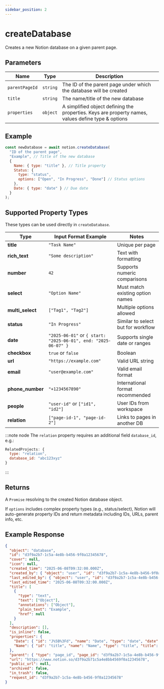 ```yaml
---
sidebar_position: 2
---
```


# createDatabase

Creates a new Notion database on a given parent page.

## Parameters

| Name           | Type     | Description                                                                                         |
|----------------|----------|-----------------------------------------------------------------------------------------------------|
| `parentPageId` | `string` | The ID of the parent page under which the database will be created                                 |
| `title`        | `string` | The name/title of the new database                                                                 |
| `properties`   | `object` | A simplified object defining the properties. Keys are property names, values define type & options |


## Example
```js
const newDatabase = await notion.createDatabase(
  "ID of the parent page",
  "Example", // Title of the new database
  {
    Name: { type: "title" }, // Title property
    Status: {
      type: "status",
      options: ["Open", "In Progress", "Done"] // Status options
    },
    Date: { type: "date" } // Due date
  }
);
```

## Supported Property Types

These types can be used directly in `createDatabase`.

| Type           | Input Format Example                  | Notes                              |
|----------------|------------------------------------|-----------------------------------|
| **title**        | `"Task Name"`                      | Unique per page                   |
| **rich_text**    | `"Some description"`               | Text with formatting              |
| **number**       | `42`                              | Supports numeric comparisons      |
| **select**       | `"Option Name"`                   | Must match existing option names  |
| **multi_select** | `["Tag1", "Tag2"]`                | Multiple options allowed          |
| **status**       | `"In Progress"`                   | Similar to select but for workflow|
| **date**         | `"2025-06-01"` or `{ start: "2025-06-01", end: "2025-06-07" }` | Supports single date or ranges   |
| **checkbox**     | `true` or `false`                 | Boolean                         |
| **url**          | `"https://example.com"`           | Valid URL string                |
| **email**        | `"user@example.com"`              | Valid email format              |
| **phone_number** | `"+1234567890"`                   | International format recommended |
| **people**       | `"user-id"` or `["id1", "id2"]`  | User IDs from workspace        |
| **relation**     | `["page-id-1", "page-id-2"]`     | Links to pages in another DB    |

:::note node
The `relation` property requires an additional field `database_id`, e.g.:

```js
RelatedProjects: {
  type: "relation",
  database_id: "abc123xyz"
}
```
:::

## Returns

A `Promise` resolving to the created Notion database object.

If `options` includes complex property types (e.g., status/select), Notion will auto-generate property IDs and return metadata including IDs, URLs, parent info, etc.

## Example Response

```json
{
  "object": "database",
  "id": "d3f9a2b7-1c5a-4e8b-b456-9f0a12345678",
  "cover": null,
  "icon": null,
  "created_time": "2025-06-08T09:32:00.000Z",
  "created_by": { "object": "user", "id": "d3f9a2b7-1c5a-4e8b-b456-9f0a12345678" },
  "last_edited_by": { "object": "user", "id": "d3f9a2b7-1c5a-4e8b-b456-9f0a12345678" },
  "last_edited_time": "2025-06-08T09:32:00.000Z",
  "title": [
    {
      "type": "text",
      "text": ["Object"],
      "annotations": ["Object"],
      "plain_text": "Example",
      "href": null
    }
  ],
  "description": [],
  "is_inline": false,
  "properties": {
    "Date": { "id": "J%5B%3Fd", "name": "Date", "type": "date", "date": {} },
    "Name": { "id": "title", "name": "Name", "type": "title", "title": {} }
  },
  "parent": { "type": "page_id", "page_id": "d3f9a2b7-1c5a-4e8b-b456-9f0a12345678" },
  "url": "https://www.notion.so/d3f9a2b71c5a4e8bb4569f0a12345678",
  "public_url": null,
  "archived": false,
  "in_trash": false,
  "request_id": "d3f9a2b7-1c5a-4e8b-b456-9f0a12345678"
}
```